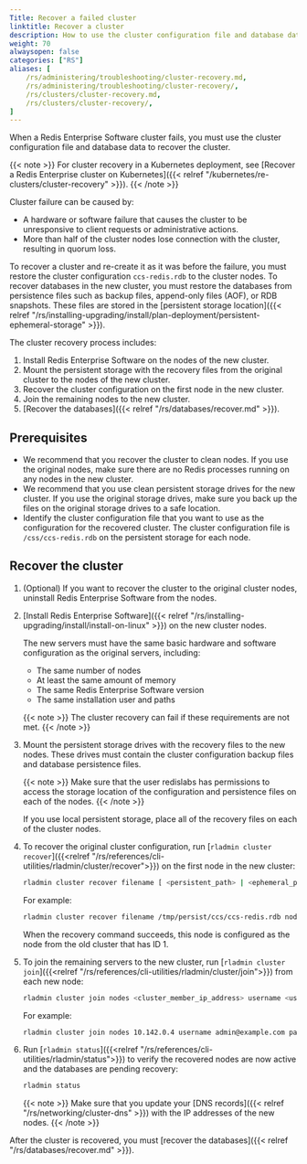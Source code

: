 ```yaml
---
Title: Recover a failed cluster
linktitle: Recover a cluster
description: How to use the cluster configuration file and database data to recover a failed cluster.
weight: 70
alwaysopen: false
categories: ["RS"]
aliases: [
    /rs/administering/troubleshooting/cluster-recovery.md,
    /rs/administering/troubleshooting/cluster-recovery/,
    /rs/clusters/cluster-recovery.md,
    /rs/clusters/cluster-recovery/,
]
---
```

When a Redis Enterprise Software cluster fails,
you must use the cluster configuration file and database data to recover the cluster.

{{< note >}}
For cluster recovery in a Kubernetes deployment, see [Recover a Redis Enterprise cluster on Kubernetes]({{< relref "/kubernetes/re-clusters/cluster-recovery" >}}).
{{< /note >}}

Cluster failure can be caused by:

- A hardware or software failure that causes the cluster to be unresponsive to client requests or administrative actions.
- More than half of the cluster nodes lose connection with the cluster, resulting in quorum loss.

To recover a cluster and re-create it as it was before the failure,
you must restore the cluster configuration `ccs-redis.rdb` to the cluster nodes.
To recover databases in the new cluster, you must restore the databases from persistence files such as backup files, append-only files (AOF), or RDB snapshots.
These files are stored in the [persistent storage location]({{< relref "/rs/installing-upgrading/install/plan-deployment/persistent-ephemeral-storage" >}}).

The cluster recovery process includes:

1. Install Redis Enterprise Software on the nodes of the new cluster.
1. Mount the persistent storage with the recovery files from the original cluster to the nodes of the new cluster.
1. Recover the cluster configuration on the first node in the new cluster.
1. Join the remaining nodes to the new cluster.
1. [Recover the databases]({{< relref "/rs/databases/recover.md" >}}).

## Prerequisites

- We recommend that you recover the cluster to clean nodes.
    If you use the original nodes,
    make sure there are no Redis processes running on any nodes in the new cluster.
- We recommend that you use clean persistent storage drives for the new cluster.
    If you use the original storage drives,
    make sure you back up the files on the original storage drives to a safe location.
- Identify the cluster configuration file that you want to use as the configuration for the recovered cluster.
    The cluster configuration file is `/css/ccs-redis.rdb` on the persistent storage for each node.

## Recover the cluster

1. (Optional) If you want to recover the cluster to the original cluster nodes, uninstall Redis Enterprise Software from the nodes.

1. [Install Redis Enterprise Software]({{< relref "/rs/installing-upgrading/install/install-on-linux" >}}) on the new cluster nodes.

    The new servers must have the same basic hardware and software configuration as the original servers, including:

    - The same number of nodes
    - At least the same amount of memory
    - The same Redis Enterprise Software version
    - The same installation user and paths

    {{< note >}}
The cluster recovery can fail if these requirements are not met.
    {{< /note >}}

1. Mount the persistent storage drives with the recovery files to the new nodes.
    These drives must contain the cluster configuration backup files and database persistence files.

    {{< note >}}
Make sure that the user redislabs has permissions to access the storage location
of the configuration and persistence files on each of the nodes.
    {{< /note >}}

    If you use local persistent storage, place all of the recovery files on each of the cluster nodes.

1. To recover the original cluster configuration, run [`rladmin cluster recover`]({{<relref "/rs/references/cli-utilities/rladmin/cluster/recover">}}) on the first node in the new cluster:

    ```sh
    rladmin cluster recover filename [ <persistent_path> | <ephemeral_path> ]<filename> node_uid <node_uid> rack_id <rack_id>
    ```

    For example:

    ```sh
    rladmin cluster recover filename /tmp/persist/ccs/ccs-redis.rdb node_uid 1 rack_id 5
    ```

    When the recovery command succeeds,
    this node is configured as the node from the old cluster that has ID 1.

1. To join the remaining servers to the new cluster, run [`rladmin cluster join`]({{<relref "/rs/references/cli-utilities/rladmin/cluster/join">}}) from each new node:

    ```sh
    rladmin cluster join nodes <cluster_member_ip_address> username <username> password <password> replace_node <node_id>
    ```

    For example:

    ```sh
    rladmin cluster join nodes 10.142.0.4 username admin@example.com password mysecret replace_node 2
    ```

1. Run [`rladmin status`]({{<relref "/rs/references/cli-utilities/rladmin/status">}}) to verify the recovered nodes are now active and the databases are pending recovery:

    ```sh
    rladmin status
    ```

    {{< note >}}
Make sure that you update your [DNS records]({{< relref "/rs/networking/cluster-dns" >}})
with the IP addresses of the new nodes.
    {{< /note >}}

After the cluster is recovered, you must [recover the databases]({{< relref "/rs/databases/recover.md" >}}).
